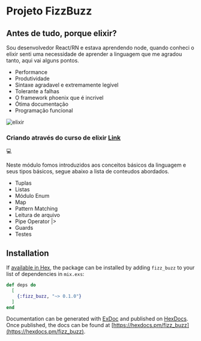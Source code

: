 # Projeto FizzBuzz

## Antes de tudo, porque elixir?

<p>Sou desenvolvedor React/RN e estava aprendendo node, quando conheci o elixir senti uma necessidade de aprender a linguagem que me agradou tanto, aqui vai alguns pontos.</p>

- Performance
- Produtividade
- Sintaxe agradavel e extremamente legivel
- Tolerante a falhas
- O framework phoenix que é incrivel
- Ótima documentação
- Programação funcional

<image alt="elixir" src="https://res.cloudinary.com/practicaldev/image/fetch/s--eYsBRa24--/c_imagga_scale,f_auto,fl_progressive,h_900,q_auto,w_1600/https://thepracticaldev.s3.amazonaws.com/i/lu2cnhb9p2igbkdh02sq.png" />

<h3>Criando através do curso de elixir 
<a href="https://www.udemy.com/course/elixir-e-phoenix-do-zero/">Link</a>
</h3> 💻
<p>Neste módulo fomos introduzidos aos conceitos básicos da linguagem e seus tipos básicos, segue abaixo a lista de conteudos abordados. <p>

- Tuplas
- Listas
- Módulo Enum
- Map
- Pattern Matching
- Leitura de arquivo
- Pipe Operator |>
- Guards
- Testes

## Installation

If [available in Hex](https://hex.pm/docs/publish), the package can be installed
by adding `fizz_buzz` to your list of dependencies in `mix.exs`:

```elixir
def deps do
  [
    {:fizz_buzz, "~> 0.1.0"}
  ]
end
```

Documentation can be generated with [ExDoc](https://github.com/elixir-lang/ex_doc)
and published on [HexDocs](https://hexdocs.pm). Once published, the docs can
be found at [https://hexdocs.pm/fizz_buzz](https://hexdocs.pm/fizz_buzz).
